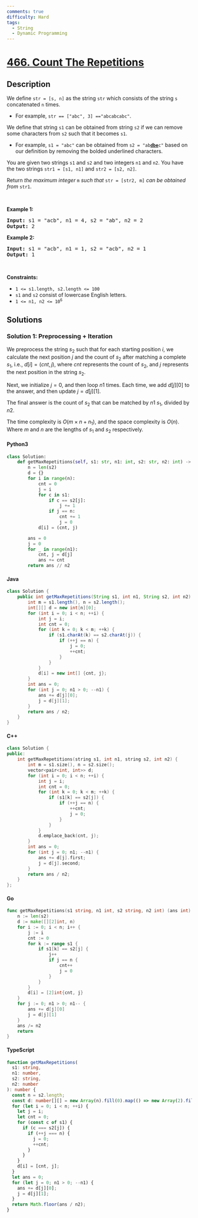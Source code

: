 ```yaml
---
comments: true
difficulty: Hard
tags:
  - String
  - Dynamic Programming
---
```


<!-- problem:start -->

# [466. Count The Repetitions](https://leetcode.com/problems/count-the-repetitions)


## Description

<!-- description:start -->

<p>We define <code>str = [s, n]</code> as the string <code>str</code> which consists of the string <code>s</code> concatenated <code>n</code> times.</p>

<ul>
	<li>For example, <code>str == [&quot;abc&quot;, 3] ==&quot;abcabcabc&quot;</code>.</li>
</ul>

<p>We define that string <code>s1</code> can be obtained from string <code>s2</code> if we can remove some characters from <code>s2</code> such that it becomes <code>s1</code>.</p>

<ul>
	<li>For example, <code>s1 = &quot;abc&quot;</code> can be obtained from <code>s2 = &quot;ab<strong><u>dbe</u></strong>c&quot;</code> based on our definition by removing the bolded underlined characters.</li>
</ul>

<p>You are given two strings <code>s1</code> and <code>s2</code> and two integers <code>n1</code> and <code>n2</code>. You have the two strings <code>str1 = [s1, n1]</code> and <code>str2 = [s2, n2]</code>.</p>

<p>Return <em>the maximum integer </em><code>m</code><em> such that </em><code>str = [str2, m]</code><em> can be obtained from </em><code>str1</code>.</p>

<p>&nbsp;</p>
<p><strong class="example">Example 1:</strong></p>
<pre><strong>Input:</strong> s1 = "acb", n1 = 4, s2 = "ab", n2 = 2
<strong>Output:</strong> 2
</pre><p><strong class="example">Example 2:</strong></p>
<pre><strong>Input:</strong> s1 = "acb", n1 = 1, s2 = "acb", n2 = 1
<strong>Output:</strong> 1
</pre>
<p>&nbsp;</p>
<p><strong>Constraints:</strong></p>

<ul>
	<li><code>1 &lt;= s1.length, s2.length &lt;= 100</code></li>
	<li><code>s1</code> and <code>s2</code> consist of lowercase English letters.</li>
	<li><code>1 &lt;= n1, n2 &lt;= 10<sup>6</sup></code></li>
</ul>

<!-- description:end -->

## Solutions

<!-- solution:start -->

### Solution 1: Preprocessing + Iteration

We preprocess the string $s_2$ such that for each starting position $i$, we calculate the next position $j$ and the count of $s_2$ after matching a complete $s_1$, i.e., $d[i] = (cnt, j)$, where $cnt$ represents the count of $s_2$, and $j$ represents the next position in the string $s_2$.

Next, we initialize $j=0$, and then loop $n1$ times. Each time, we add $d[j][0]$ to the answer, and then update $j=d[j][1]$.

The final answer is the count of $s_2$ that can be matched by $n1$ $s_1$, divided by $n2$.

The time complexity is $O(m \times n + n_1)$, and the space complexity is $O(n)$. Where $m$ and $n$ are the lengths of $s_1$ and $s_2$ respectively.

<!-- tabs:start -->

#### Python3

```python
class Solution:
    def getMaxRepetitions(self, s1: str, n1: int, s2: str, n2: int) -> int:
        n = len(s2)
        d = {}
        for i in range(n):
            cnt = 0
            j = i
            for c in s1:
                if c == s2[j]:
                    j += 1
                if j == n:
                    cnt += 1
                    j = 0
            d[i] = (cnt, j)

        ans = 0
        j = 0
        for _ in range(n1):
            cnt, j = d[j]
            ans += cnt
        return ans // n2
```

#### Java

```java
class Solution {
    public int getMaxRepetitions(String s1, int n1, String s2, int n2) {
        int m = s1.length(), n = s2.length();
        int[][] d = new int[n][0];
        for (int i = 0; i < n; ++i) {
            int j = i;
            int cnt = 0;
            for (int k = 0; k < m; ++k) {
                if (s1.charAt(k) == s2.charAt(j)) {
                    if (++j == n) {
                        j = 0;
                        ++cnt;
                    }
                }
            }
            d[i] = new int[] {cnt, j};
        }
        int ans = 0;
        for (int j = 0; n1 > 0; --n1) {
            ans += d[j][0];
            j = d[j][1];
        }
        return ans / n2;
    }
}
```

#### C++

```cpp
class Solution {
public:
    int getMaxRepetitions(string s1, int n1, string s2, int n2) {
        int m = s1.size(), n = s2.size();
        vector<pair<int, int>> d;
        for (int i = 0; i < n; ++i) {
            int j = i;
            int cnt = 0;
            for (int k = 0; k < m; ++k) {
                if (s1[k] == s2[j]) {
                    if (++j == n) {
                        ++cnt;
                        j = 0;
                    }
                }
            }
            d.emplace_back(cnt, j);
        }
        int ans = 0;
        for (int j = 0; n1; --n1) {
            ans += d[j].first;
            j = d[j].second;
        }
        return ans / n2;
    }
};
```

#### Go

```go
func getMaxRepetitions(s1 string, n1 int, s2 string, n2 int) (ans int) {
	n := len(s2)
	d := make([][2]int, n)
	for i := 0; i < n; i++ {
		j := i
		cnt := 0
		for k := range s1 {
			if s1[k] == s2[j] {
				j++
				if j == n {
					cnt++
					j = 0
				}
			}
		}
		d[i] = [2]int{cnt, j}
	}
	for j := 0; n1 > 0; n1-- {
		ans += d[j][0]
		j = d[j][1]
	}
	ans /= n2
	return
}
```

#### TypeScript

```ts
function getMaxRepetitions(
  s1: string,
  n1: number,
  s2: string,
  n2: number
): number {
  const n = s2.length;
  const d: number[][] = new Array(n).fill(0).map(() => new Array(2).fill(0));
  for (let i = 0; i < n; ++i) {
    let j = i;
    let cnt = 0;
    for (const c of s1) {
      if (c === s2[j]) {
        if (++j === n) {
          j = 0;
          ++cnt;
        }
      }
    }
    d[i] = [cnt, j];
  }
  let ans = 0;
  for (let j = 0; n1 > 0; --n1) {
    ans += d[j][0];
    j = d[j][1];
  }
  return Math.floor(ans / n2);
}
```

<!-- tabs:end -->

<!-- solution:end -->

<!-- problem:end -->
